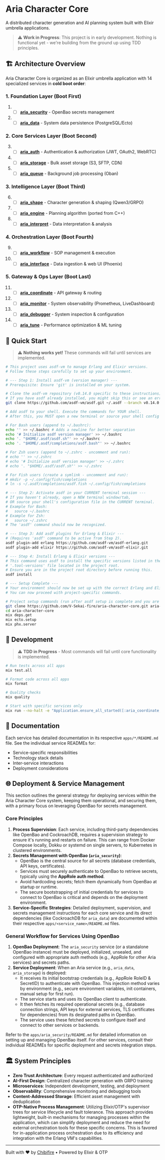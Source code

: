 # Aria Character Core

A distributed character generation and AI planning system built with Elixir umbrella applications.

> ⚠️ **Work in Progress**: This project is in early development. Nothing is functional yet - we're building from the ground up using TDD principles.

## 🏗️ Architecture Overview

Aria Character Core is organized as an Elixir umbrella application with 14 specialized services in **cold boot order**:

### **1. Foundation Layer** (Boot First)

1. - [ ] **[aria_security](apps/aria_security/)** - OpenBao secrets management
2. - [ ] **[aria_data](apps/aria_data/)** - System data persistence (PostgreSQL/Ecto)

### **2. Core Services Layer** (Boot Second)

3. - [ ] **[aria_auth](apps/aria_auth/)** - Authentication & authorization (JWT, OAuth2, WebRTC)
4. - [ ] **[aria_storage](apps/aria_storage/)** - Bulk asset storage (S3, SFTP, CDN)
5. - [ ] **[aria_queue](apps/aria_queue/)** - Background job processing (Oban)

### **3. Intelligence Layer** (Boot Third)

6. - [ ] **[aria_shape](apps/aria_shape/)** - Character generation & shaping (Qwen3/GRPO)
7. - [ ] **[aria_engine](apps/aria_engine/)** - Planning algorithm (ported from C++)
8. - [ ] **[aria_interpret](apps/aria_interpret/)** - Data interpretation & analysis

### **4. Orchestration Layer** (Boot Fourth)

9. - [ ] **[aria_workflow](apps/aria_workflow/)** - SOP management & execution
10. - [ ] **[aria_interface](apps/aria_interface/)** - Data ingestion & web UI (Phoenix)

### **5. Gateway & Ops Layer** (Boot Last)

11. - [ ] **[aria_coordinate](apps/aria_coordinate/)** - API gateway & routing
12. - [ ] **[aria_monitor](apps/aria_monitor/)** - System observability (Prometheus, LiveDashboard)
13. - [ ] **[aria_debugger](apps/aria_debugger/)** - System inspection & configuration
14. - [ ] **[aria_tune](apps/aria_tune/)** - Performance optimization & ML tuning

## 🚀 Quick Start

> ⚠️ **Nothing works yet!** These commands will fail until services are implemented.

```bash
# This project uses asdf-vm to manage Erlang and Elixir versions.
# Follow these steps carefully to set up your environment.

# --- Step 1: Install asdf-vm (version manager) ---
# Prerequisite: Ensure 'git' is installed on your system.

# Clone the asdf-vm repository (v0.14.0 specific to these instructions).
# If you have asdf already installed, you might skip this or see an error if the directory exists.
git clone https://github.com/asdf-vm/asdf.git ~/.asdf --branch v0.14.0

# Add asdf to your shell. Execute the commands for YOUR shell.
# After this, you MUST open a new terminal or source your shell config file (e.g., source ~/.bashrc).

# For Bash users (append to ~/.bashrc):
echo '' >> ~/.bashrc # Adds a newline for better separation
echo '# Initialize asdf version manager' >> ~/.bashrc
echo '. "$HOME/.asdf/asdf.sh"' >> ~/.bashrc
echo '. "$HOME/.asdf/completions/asdf.bash"' >> ~/.bashrc

# For Zsh users (append to ~/.zshrc - uncomment and run):
# echo '' >> ~/.zshrc
# echo '# Initialize asdf version manager' >> ~/.zshrc
# echo '. "$HOME/.asdf/asdf.sh"' >> ~/.zshrc

# For Fish users (create a symlink - uncomment and run):
# mkdir -p ~/.config/fish/completions
# ln -s ~/.asdf/completions/asdf.fish ~/.config/fish/completions

# --- Step 2: Activate asdf in your CURRENT terminal session ---
# If you haven't already, open a NEW terminal window/tab,
# OR source your shell's configuration file in the CURRENT terminal.
# Example for Bash:
#   source ~/.bashrc
# Example for Zsh:
#   source ~/.zshrc
# The 'asdf' command should now be recognized.

# --- Step 3: Add asdf plugins for Erlang & Elixir ---
# (Requires 'asdf' command to be active from Step 2).
asdf plugin-add erlang https://github.com/asdf-vm/asdf-erlang.git
asdf plugin-add elixir https://github.com/asdf-vm/asdf-elixir.git

# --- Step 4: Install Erlang & Elixir versions ---
# This command uses asdf to install the specific versions listed in the
# '.tool-versions' file located in the project root.
# Ensure you are in the project root directory before running this.
asdf install

# --- Setup Complete ---
# Your environment should now be set up with the correct Erlang and Elixir versions.
# You can now proceed with project-specific commands.

# Project setup commands (run after asdf setup is complete and you are in the project directory):
git clone https://github.com/V-Sekai-fire/aria-character-core.git aria-character-core
cd aria-character-core
mix deps.get
mix ecto.setup
mix phx.server
```

## 🔧 Development

> ⚠️ **TDD in Progress** - Most commands will fail until core functionality is implemented.

```bash
# Run tests across all apps
mix test.all

# Format code across all apps
mix format

# Quality checks
mix quality

# Start with specific services only
mix run --no-halt -e "Application.ensure_all_started([:aria_coordinate, :aria_interface])"
```

## 📖 Documentation

Each service has detailed documentation in its respective `apps/*/README.md` file. See the individual service READMEs for:

- Service-specific responsibilities
- Technology stack details
- Inter-service interactions
- Deployment considerations

## 🌐 Deployment & Service Management

This section outlines the general strategy for deploying services within the Aria Character Core system, keeping them operational, and securing them, with a primary focus on leveraging OpenBao for secrets management.

### Core Principles

1.  **Process Supervision**: Each service, including third-party dependencies like OpenBao and CockroachDB, requires a supervision strategy to ensure it's running and restarts on failure. This can range from Docker Compose locally, Dokku or systemd on single servers, to Kubernetes in clustered environments.
2.  **Secrets Management with OpenBao (`aria_security`)**:
    - OpenBao is the central source for all secrets (database credentials, API keys, certificates).
    - Services must securely authenticate to OpenBao to retrieve secrets, typically using the **AppRole auth method**.
    - Avoid hardcoding secrets; fetch them dynamically from OpenBao at startup or runtime.
    - The secure bootstrapping of initial credentials for services to connect to OpenBao is critical and depends on the deployment environment.
3.  **Service-Specific Strategies**: Detailed deployment, supervision, and secrets management instructions for each core service and its direct dependencies (like CockroachDB for `aria_data`) are documented within their respective `apps/<service_name>/README.md` files.

### General Workflow for Services Using OpenBao

1.  **OpenBao Deployment**: The `aria_security` service (or a standalone OpenBao instance) must be deployed, initialized, unsealed, and configured with appropriate auth methods (e.g., AppRole for other Aria services) and secrets paths.
2.  **Service Deployment**: When an Aria service (e.g., `aria_data`, `aria_storage`) is deployed:
    - It receives its initial bootstrap credentials (e.g., AppRole RoleID & SecretID) to authenticate with OpenBao. This injection method varies by environment (e.g., secure environment variables, init containers, manual setup for first run).
    - The service starts and uses its OpenBao client to authenticate.
    - It then fetches its required operational secrets (e.g., database connection strings, API keys for external services, TLS certificates for dependencies) from its designated paths in OpenBao.
    - The service uses these fetched secrets to configure itself and connect to other services or backends.

Refer to the `apps/aria_security/README.md` for detailed information on setting up and managing OpenBao itself. For other services, consult their individual READMEs for specific deployment and secrets integration steps.

## 🏛️ System Principles

- **Zero Trust Architecture**: Every request authenticated and authorized
- **AI-First Design**: Centralized character generation with GRPO training
- **Microservices**: Independent development, testing, and deployment
- **Observability**: Comprehensive monitoring and debugging tools
- **Content-Addressed Storage**: Efficient asset management with deduplication
- **OTP-Native Process Management**: Utilizing Elixir/OTP's supervisor trees for service lifecycle and fault tolerance. This approach provides lightweight, built-in mechanisms for managing processes within the application, which can simplify deployment and reduce the need for external orchestration tools for these specific concerns. This is favored for in-application process orchestration due to its efficiency and integration with the Erlang VM's capabilities.

---

Built with ❤️ by [Chibifire](https://chibifire.com) • Powered by Elixir & OTP
